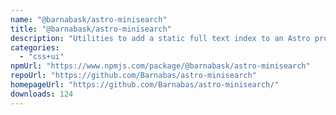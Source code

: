 ```yaml
---
name: "@barnabask/astro-minisearch"
title: "@barnabask/astro-minisearch"
description: "Utilities to add a static full text index to an Astro project"
categories:
  - "css+ui"
npmUrl: "https://www.npmjs.com/package/@barnabask/astro-minisearch"
repoUrl: "https://github.com/Barnabas/astro-minisearch"
homepageUrl: "https://github.com/Barnabas/astro-minisearch/"
downloads: 124
---
```

